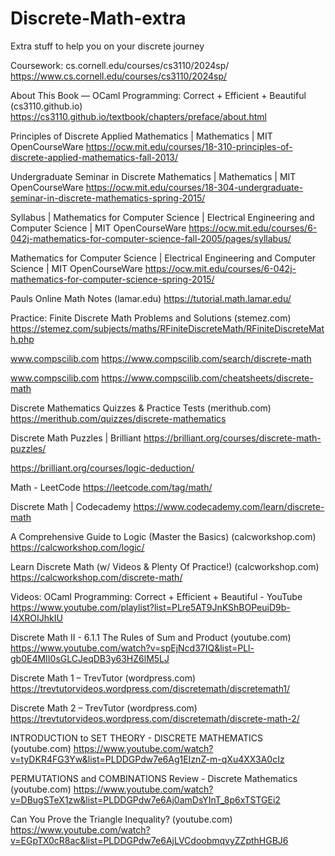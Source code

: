# Discrete-Math-extra
Extra stuff to help you on your discrete journey

Coursework: 
cs.cornell.edu/courses/cs3110/2024sp/
https://www.cs.cornell.edu/courses/cs3110/2024sp/ 

About This Book — OCaml Programming: Correct + Efficient + Beautiful (cs3110.github.io)
https://cs3110.github.io/textbook/chapters/preface/about.html

Principles of Discrete Applied Mathematics | Mathematics | MIT OpenCourseWare
https://ocw.mit.edu/courses/18-310-principles-of-discrete-applied-mathematics-fall-2013/ 

Undergraduate Seminar in Discrete Mathematics | Mathematics | MIT OpenCourseWare
https://ocw.mit.edu/courses/18-304-undergraduate-seminar-in-discrete-mathematics-spring-2015/ 

Syllabus | Mathematics for Computer Science | Electrical Engineering and Computer Science | MIT OpenCourseWare
https://ocw.mit.edu/courses/6-042j-mathematics-for-computer-science-fall-2005/pages/syllabus/ 

Mathematics for Computer Science | Electrical Engineering and Computer Science | MIT OpenCourseWare
https://ocw.mit.edu/courses/6-042j-mathematics-for-computer-science-spring-2015/ 

Pauls Online Math Notes (lamar.edu)
https://tutorial.math.lamar.edu/ 

Practice: 
Finite Discrete Math Problems and Solutions (stemez.com)
https://stemez.com/subjects/maths/RFiniteDiscreteMath/RFiniteDiscreteMath.php

www.compscilib.com
https://www.compscilib.com/search/discrete-math 

www.compscilib.com
https://www.compscilib.com/cheatsheets/discrete-math 

Discrete Mathematics Quizzes & Practice Tests (merithub.com)
https://merithub.com/quizzes/discrete-mathematics 

Discrete Math Puzzles | Brilliant
https://brilliant.org/courses/discrete-math-puzzles/

https://brilliant.org/courses/logic-deduction/ 

Math - LeetCode
https://leetcode.com/tag/math/

Discrete Math | Codecademy
https://www.codecademy.com/learn/discrete-math 

A Comprehensive Guide to Logic (Master the Basics) (calcworkshop.com)
https://calcworkshop.com/logic/ 

Learn Discrete Math (w/ Videos & Plenty Of Practice!) (calcworkshop.com)
https://calcworkshop.com/discrete-math/ 

Videos: 
OCaml Programming: Correct + Efficient + Beautiful - YouTube
https://www.youtube.com/playlist?list=PLre5AT9JnKShBOPeuiD9b-I4XROIJhkIU 

Discrete Math II - 6.1.1 The Rules of Sum and Product (youtube.com)
https://www.youtube.com/watch?v=spEjNcd37IQ&list=PLl-gb0E4MII0sGLCJeqDB3y63HZ6lM5LJ 


Discrete Math 1 – TrevTutor (wordpress.com)
https://trevtutorvideos.wordpress.com/discretemath/discretemath1/ 

Discrete Math 2 – TrevTutor (wordpress.com)
https://trevtutorvideos.wordpress.com/discretemath/discrete-math-2/


INTRODUCTION to SET THEORY - DISCRETE MATHEMATICS (youtube.com)
https://www.youtube.com/watch?v=tyDKR4FG3Yw&list=PLDDGPdw7e6Ag1EIznZ-m-qXu4XX3A0cIz 

PERMUTATIONS and COMBINATIONS Review - Discrete Mathematics (youtube.com)
https://www.youtube.com/watch?v=DBugSTeX1zw&list=PLDDGPdw7e6Aj0amDsYInT_8p6xTSTGEi2 

Can You Prove the Triangle Inequality? (youtube.com)
https://www.youtube.com/watch?v=EGpTX0cR8ac&list=PLDDGPdw7e6AjLVCdoobmqvyZZpthHGBJ6 
